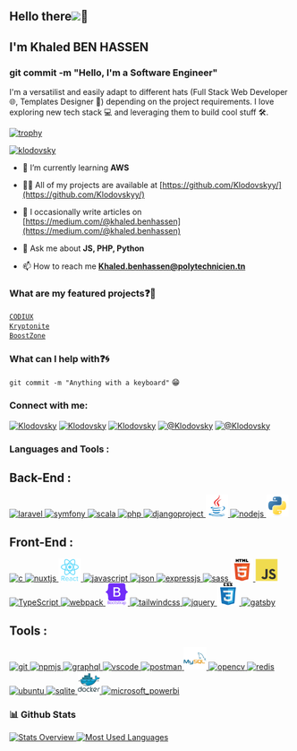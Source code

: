 ## Hello there<img src="https://raw.githubusercontent.com/iampavangandhi/iampavangandhi/master/gifs/Hi.gif" width="30px">:eyes:

<section>
<h1 align="left">I'm Khaled BEN HASSEN</h1>
<h3 align="left">git commit -m "Hello, I'm a Software Engineer"</h3>
 <p> I'm a versatilist and easily adapt to different hats (Full Stack Web Developer 🌐, Templates Designer 🎨) depending on the project requirements. I love exploring new tech stack 💻 and leveraging them to build cool stuff 🛠️.</p>
</section>


<p align="center"> 

[![trophy](https://github-profile-trophy.vercel.app/?username=Klodovskyy&theme=onedark)](https://github.com/klodovskyy/github-profile-trophy) </p>


<p align="left"> <a href="https://twitter.com/klodovsky" target="blank"><img src="https://img.shields.io/twitter/follow/klodovsky?logo=twitter&style=for-the-badge" alt="klodovsky" /></a> 
 <br>
</p>

- 🌱 I’m currently learning **AWS**

- 👨‍💻 All of my projects are available at [https://github.com/Klodovskyy/](https://github.com/Klodovskyy/)

- 📝 I occasionally write articles on [https://medium.com/@khaled.benhassen](https://medium.com/@khaled.benhassen)

- 💬 Ask me about **JS, PHP, Python**

- 📫 How to reach me **Khaled.benhassen@polytechnicien.tn**


### What are my featured projects:question::rocket:
<code>[CODIUX](https://github.com/Klodovskyy/CODIUX)</code>     
<code>[Kryptonite](https://github.com/Klodovskyy/Kryptonite)</code>  
<code>[BoostZone](https://github.com/Klodovskyy/BoostZone)</code>    



### What can I help with:question::cyclone:
<code>git commit -m "Anything with a keyboard"</code> :grin:

<h3 align="left">Connect with me:</h3>
<p align="left">
<a href="https://codepen.io/Klodovsky" target="blank"><img align="center" src="https://cdn.jsdelivr.net/npm/simple-icons@3.0.1/icons/codepen.svg" alt="Klodovsky" height="30" width="40" /></a>
<a href="https://dev.to/klodovsky" target="blank"><img align="center" src="https://cdn.jsdelivr.net/npm/simple-icons@3.0.1/icons/dev-dot-to.svg" alt="Klodovsky" height="30" width="40" /></a>
<a href="https://twitter.com/Klodovsky" target="blank"><img align="center" src="https://cdn.jsdelivr.net/npm/simple-icons@3.0.1/icons/twitter.svg" alt="Klodovsky" height="30" width="40" /></a>
<a href="https://medium.com/@Klodovsky" target="blank"><img align="center" src="https://cdn.jsdelivr.net/npm/simple-icons@3.0.1/icons/medium.svg" alt="@Klodovsky" height="30" width="40" /></a>
 <a href="https://www.linkedin.com/in/khaled-bhassan/" target="blank"><img align="center" src="https://cdn.jsdelivr.net/npm/simple-icons@3.0.1/icons/linkedin.svg" alt="@Klodovsky" height="30" width="40" /></a>

</p>

<h3 align="left">Languages and Tools :</h3>


<h2 align="left">Back-End :</h2>

<p align="left">
  <a href="https://laravel.com/" target="_blank">
    <img
      src="https://www.vectorlogo.zone/logos/laravel/laravel-icon.svg"
      alt="laravel"
      width="40"
      height="40"
    />
  </a>

  <a href="https://symfony.com/" target="_blank">
    <img
      src="https://www.vectorlogo.zone/logos/symfony/symfony-icon.svg"
      alt="symfony"
      width="40"
      height="40"
    />
  </a>
  <a href="https://www.scala-lang.org/" target="_blank">
    <img
      src="https://www.vectorlogo.zone/logos/scala-lang/scala-lang-icon.svg"
      alt="scala"
      width="40"
      height="40"
    />
  </a>
  <a href="https://www.php.net/" target="_blank">
    <img
      src="https://www.vectorlogo.zone/logos/php/php-icon.svg"
      alt="php"
      width="40"
      height="40"
    />
  </a>
  <a href="https://www.djangoproject.com/" target="_blank">
    <img
      src="https://www.vectorlogo.zone/logos/djangoproject/djangoproject-icon.svg"
      alt="djangoproject"
      width="40"
      height="40"
    />
  </a>
  <a href="https://www.java.com" target="_blank">
    <img
      src="https://raw.githubusercontent.com/devicons/devicon/master/icons/java/java-original.svg"
      alt="java"
      width="40"
      height="40"
    />
    </a>
    <a href="https://nodejs.org/" target="_blank">
      <img
        src="https://www.vectorlogo.zone/logos/nodejs/nodejs-horizontal.svg"
        alt="nodejs"
        width="40"
        height="40"
      />
    </a>
  <a href="https://www.python.org" target="_blank">
    <img
      src="https://raw.githubusercontent.com/devicons/devicon/master/icons/python/python-original.svg"
      alt="python"
      width="40"
      height="40"
    />
  </a>
  
<h2 align="left">Front-End :</h2>

  <a href="https://vuejs.org/" target="_blank">
    <img
      src="https://www.vectorlogo.zone/logos/vuejs/vuejs-icon.svg"
      alt="c"
      width="40"
      height="40"
    />
  </a>
    <a href="https://nuxtjs.org/" target="_blank">
    <img
      src="https://www.vectorlogo.zone/logos/nuxtjs/nuxtjs-icon.svg"
      alt="nuxtjs"
      width="40"
      height="40"
    />
  </a>
    <a href="https://reactjs.org/" target="_blank">
    <img
      src="https://raw.githubusercontent.com/devicons/devicon/master/icons/react/react-original-wordmark.svg"
      alt="react"
      width="40"
      height="40"
    />
  </a>
  <a href="https://babeljs.io/" target="_blank">
    <img
      src="https://www.vectorlogo.zone/logos/babeljs/babeljs-icon.svg"
      alt="javascript"
      width="40"
      height="40"
    />
    <a href="https://www.json.org/" target="_blank">
      <img
        src="https://www.vectorlogo.zone/logos/json/json-ar21.svg"
        alt="json"
        width="40"
        height="40"
      />
    </a>
    </a>
  <a href="https://expressjs.com" target="_blank">
    <img
      src="https://www.vectorlogo.zone/logos/expressjs/expressjs-icon.svg"
      alt="expressjs"
      width="40"
      height="40"
    />
  </a>
    <a href="https://sass-lang.com/" target="_blank">
      <img
        src="https://www.vectorlogo.zone/logos/sass-lang/sass-lang-icon.svg"
        alt="sass"
        width="40"
        height="40"
      />
    </a>
    <a href="https://www.w3.org/html/" target="_blank">
    <img
      src="https://raw.githubusercontent.com/devicons/devicon/master/icons/html5/html5-original-wordmark.svg"
      alt="html5"
      width="40"
      height="40"
    />
  </a>
    <a href="https://developer.mozilla.org/en-US/docs/Web/JavaScript" target="_blank">
    <img
      src="https://raw.githubusercontent.com/devicons/devicon/master/icons/javascript/javascript-original.svg"
      alt="javascript"
      width="40"
      height="40"
    />
  </a>
      <a href="https://www.typescriptlang.org/" target="_blank">
    <img
      src="https://www.vectorlogo.zone/logos/typescriptlang/typescriptlang-icon.svg"
      alt="TypeScript"
      width="40"
      height="40"
    />
  </a>


   <a href="https://webpack.js.org/" target="_blank">
      <img
        src="https://www.vectorlogo.zone/logos/js_webpack/js_webpack-icon.svg"
        alt="webpack"
        width="40"
        height="40"
      />

   <a href="https://getbootstrap.com" target="_blank">
      <img
        src="https://raw.githubusercontent.com/devicons/devicon/master/icons/bootstrap/bootstrap-plain-wordmark.svg"
        alt="bootstrap"
        width="40"
        height="40"
      />
    </a>
       <a href="https://tailwindcss.com/" target="_blank">
      <img
        src="https://www.vectorlogo.zone/logos/tailwindcss/tailwindcss-icon.svg"
        alt="tailwindcss"
        width="40"
        height="40"
      />
    </a>
       <a href="https://jquery.com/" target="_blank">
      <img
        src="https://www.vectorlogo.zone/logos/jquery/jquery-horizontal.svg"
        alt="jquery"
        width="40"
        height="40"
      />
    </a>

   <a href="https://www.w3schools.com/css/" target="_blank">
      <img
        src="https://raw.githubusercontent.com/devicons/devicon/master/icons/css3/css3-original-wordmark.svg"
        alt="css3"
        width="40"
        height="40"
      />
    </a>

   <a href="https://www.gatsbyjs.com/" target="_blank">
      <img
        src="https://www.vectorlogo.zone/logos/gatsbyjs/gatsbyjs-icon.svg"
        alt="gatsby"
        width="40"
        height="40"
      />
    </a>
    <h2 align="left">Tools :</h2>
    
   <a href="https://git-scm.com/" target="_blank">
      <img
        src="https://www.vectorlogo.zone/logos/git-scm/git-scm-icon.svg"
        alt="git"
        width="40"
        height="40"
      />
    </a>
  <a href="https://www.npmjs.com/" target="_blank">
    <img
      src="https://www.vectorlogo.zone/logos/npmjs/npmjs-icon.svg"
      alt="npmjs"
      width="40"
      height="40"
    />
  </a>
   <a href="https://graphql.org" target="_blank">
      <img
        src="https://www.vectorlogo.zone/logos/graphql/graphql-icon.svg"
        alt="graphql"
        width="40"
        height="40"
      />
    </a>

  

  <a href="https://code.visualstudio.com/" target="_blank">
    <img
      src="https://www.vectorlogo.zone/logos/visualstudio_code/visualstudio_code-icon.svg"
      alt="vscode"
      width="40"
      height="40"
    />
  </a>
  <a href="https://postman.com" target="_blank">
    <img
      src="https://www.vectorlogo.zone/logos/getpostman/getpostman-icon.svg"
      alt="postman"
      width="40"
      height="40"
    />
  </a>


  <a href="https://www.mysql.com/" target="_blank">
    <img
      src="https://raw.githubusercontent.com/devicons/devicon/master/icons/mysql/mysql-original-wordmark.svg"
      alt="mysql"
      width="40"
      height="40"
    />
  </a>
  <a href="https://www.redhat.com" target="_blank">
    <img
      src="https://www.vectorlogo.zone/logos/redhat/redhat-icon.svg"
      alt="opencv"
      width="40"
      height="40"
    />
  </a>

  <a href="https://redis.io/" target="_blank">
    <img
      src="https://www.vectorlogo.zone/logos/redis/redis-icon.svg"
      alt="redis"
      width="40"
      height="40"
    />
  </a>

  <a href="https://ubuntu.com/" target="_blank">
    <img
      src="https://www.vectorlogo.zone/logos/linux/linux-icon.svg"
      alt="ubuntu"
      width="40"
      height="40"
    />
  </a>
  <a href="https://www.sqlite.org/" target="_blank">
    <img
      src="https://www.vectorlogo.zone/logos/sqlite/sqlite-icon.svg"
      alt="sqlite"
      width="40"
      height="40"
    />
  </a>
  <a href="https://www.docker.com/" target="_blank">
    <img
      src="https://raw.githubusercontent.com/devicons/devicon/master/icons/docker/docker-original-wordmark.svg"
      alt="docker"
      width="40"
      height="40"
    />
  </a>
  <a href="https://powerbi.microsoft.com" target="_blank">
    <img
      src="https://www.vectorlogo.zone/logos/microsoft_powerbi/microsoft_powerbi-icon.svg"
      alt="microsoft_powerbi"
      width="40"
      height="40"
    />
  </a>
</p>

### 📊 Github Stats

<a href='https://github.com/Klodovskyy/github-stats'>
  
![Stats Overview](https://raw.githubusercontent.com/Klodovskyy/github-stats/master/generated/overview.svg)
![Most Used Languages](https://raw.githubusercontent.com/Klodovskyy/github-stats/master/generated/languages.svg)

</a>

<br>

<br>
